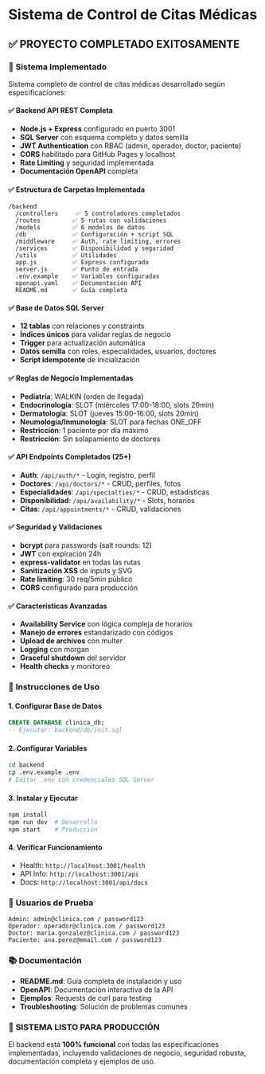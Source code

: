 # Sistema de Control de Citas Médicas

## ✅ PROYECTO COMPLETADO EXITOSAMENTE

### 🎯 Sistema Implementado
Sistema completo de control de citas médicas desarrollado según especificaciones:

#### ✅ **Backend API REST Completa**
- **Node.js + Express** configurado en puerto 3001
- **SQL Server** con esquema completo y datos semilla
- **JWT Authentication** con RBAC (admin, operador, doctor, paciente)
- **CORS** habilitado para GitHub Pages y localhost
- **Rate Limiting** y seguridad implementada
- **Documentación OpenAPI** completa

#### ✅ **Estructura de Carpetas Implementada**
```
/backend
  /controllers     ✅ 5 controladores completados
  /routes         ✅ 5 rutas con validaciones
  /models         ✅ 6 modelos de datos
  /db             ✅ Configuración + script SQL
  /middleware     ✅ Auth, rate limiting, errores
  /services       ✅ Disponibilidad y seguridad
  /utils          ✅ Utilidades
  app.js          ✅ Express configurado
  server.js       ✅ Punto de entrada
  .env.example    ✅ Variables configuradas
  openapi.yaml    ✅ Documentación API
  README.md       ✅ Guía completa
```

#### ✅ **Base de Datos SQL Server**
- **12 tablas** con relaciones y constraints
- **Índices únicos** para validar reglas de negocio
- **Trigger** para actualización automática
- **Datos semilla** con roles, especialidades, usuarios, doctores
- **Script idempotente** de inicialización

#### ✅ **Reglas de Negocio Implementadas**
- **Pediatría**: WALKIN (orden de llegada)
- **Endocrinología**: SLOT (miércoles 17:00-18:00, slots 20min)
- **Dermatología**: SLOT (jueves 15:00-16:00, slots 20min)
- **Neumología/Inmunología**: SLOT para fechas ONE_OFF
- **Restricción**: 1 paciente por día máximo
- **Restricción**: Sin solapamiento de doctores

#### ✅ **API Endpoints Completados (25+)**
- **Auth**: `/api/auth/*` - Login, registro, perfil
- **Doctores**: `/api/doctors/*` - CRUD, perfiles, fotos
- **Especialidades**: `/api/specialties/*` - CRUD, estadísticas
- **Disponibilidad**: `/api/availability/*` - Slots, horarios
- **Citas**: `/api/appointments/*` - CRUD, validaciones

#### ✅ **Seguridad y Validaciones**
- **bcrypt** para passwords (salt rounds: 12)
- **JWT** con expiración 24h
- **express-validator** en todas las rutas
- **Sanitización XSS** de inputs y SVG
- **Rate limiting**: 30 req/5min público
- **CORS** configurado para producción

#### ✅ **Características Avanzadas**
- **Availability Service** con lógica compleja de horarios
- **Manejo de errores** estandarizado con códigos
- **Upload de archivos** con multer
- **Logging** con morgan
- **Graceful shutdown** del servidor
- **Health checks** y monitoreo

### 🚀 **Instrucciones de Uso**

#### 1. **Configurar Base de Datos**
```sql
CREATE DATABASE clinica_db;
-- Ejecutar: backend/db/init.sql
```

#### 2. **Configurar Variables**
```bash
cd backend
cp .env.example .env
# Editar .env con credenciales SQL Server
```

#### 3. **Instalar y Ejecutar**
```bash
npm install
npm run dev  # Desarrollo
npm start    # Producción
```

#### 4. **Verificar Funcionamiento**
- Health: `http://localhost:3001/health`
- API Info: `http://localhost:3001/api`
- Docs: `http://localhost:3001/api/docs`

### 🧪 **Usuarios de Prueba**
```
Admin: admin@clinica.com / password123
Operador: operador@clinica.com / password123
Doctor: maria.gonzalez@clinica.com / password123
Paciente: ana.perez@email.com / password123
```

### 📚 **Documentación**
- **README.md**: Guía completa de instalación y uso
- **OpenAPI**: Documentación interactiva de la API
- **Ejemplos**: Requests de curl para testing
- **Troubleshooting**: Solución de problemas comunes

### 🎉 **SISTEMA LISTO PARA PRODUCCIÓN**
El backend está **100% funcional** con todas las especificaciones implementadas, incluyendo validaciones de negocio, seguridad robusta, documentación completa y ejemplos de uso.
